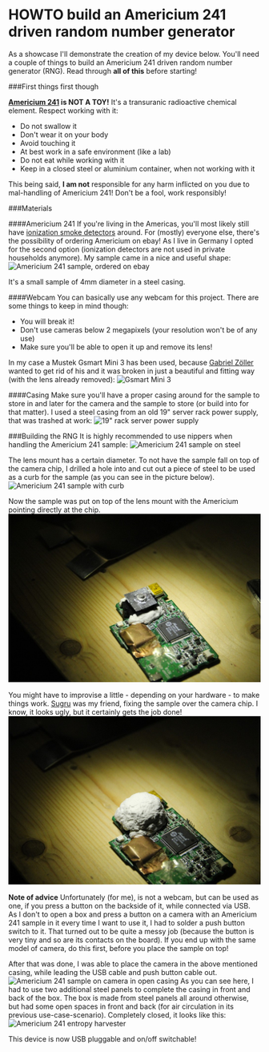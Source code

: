 HOWTO build an Americium 241 driven random number generator
===========================================================

As a showcase I'll demonstrate the creation of my device below.
You'll need a couple of things to build an Americium 241 driven random number generator (RNG). Read through **all of this** before starting!

###First things first though

**[Americium 241](http://en.wikipedia.org/wiki/Americium) is NOT A TOY!**
It's a transuranic radioactive chemical element. Respect working with it:

- Do not swallow it
- Don't wear it on your body
- Avoid touching it
- At best work in a safe environment (like a lab)
- Do not eat while working with it
- Keep in a closed steel or aluminium container, when not working with it

This being said, **I am not** responsible for any harm inflicted on you due to mal-handling of Americium 241!
Don't be a fool, work responsibly!

###Materials

####Americium 241
If you're living in the Americas, you'll most likely still have [ionization smoke detectors](http://en.wikipedia.org/wiki/Americium#Ionization_detectors) around. For (mostly) everyone else, there's the possibility of ordering Americium on ebay!
As I live in Germany I opted for the second option (ionization detectors are not used in private households anymore). My sample came in a nice and useful shape:
![Americium 241 sample, ordered on ebay](https://raw2.github.com/davezerave/random241/master/howto/IMG_6536.JPG)

It's a small sample of 4mm diameter in a steel casing.

####Webcam
You can basically use any webcam for this project. There are some things to keep in mind though:
- You will break it!
- Don't use cameras below 2 megapixels (your resolution won't be of any use)
- Make sure you'll be able to open it up and remove its lens!

In my case a Mustek Gsmart Mini 3 has been used, because [Gabriel Zöller](https://github.com/fahrstuhl) wanted to get rid of his and it was broken in just a beautiful and fitting way (with the lens already removed):
![Gsmart Mini 3](https://raw2.github.com/davezerave/random241/master/howto/IMG_6537.JPG)


####Casing
Make sure you'll have a proper casing around for the sample to store in and later for the camera and the sample to store (or build into for that matter).
I used a steel casing from an old 19" server rack power supply, that was trashed at work:
![19" rack server power supply](https://raw2.github.com/davezerave/random241/master/howto/IMG_6761.JPG)


###Building the RNG
It is highly recommended to use nippers when handling the Americium 241 sample:
![Americium 241 sample on steel](https://raw2.github.com/davezerave/random241/master/howto/IMG_6543.JPG)

The lens mount has a certain diameter. To not have the sample fall on top of the camera chip, I drilled a hole into and cut out a piece of steel to be used as a curb for the sample (as you can see in the picture below).
![Americium 241 sample with curb](https://raw2.github.com/davezerave/random241/master/howto/IMG_6547.JPG)

Now the sample was put on top of the lens mount with the Americium pointing directly at the chip.
![Americium 241 sample over webcam sensor chip](https://github.com/davezerave/random241/blob/master/howto/IMG_6549.JPG)

You might have to improvise a little - depending on your hardware - to make things work. [Sugru](http://sugru.com/about/) was my friend, fixing the sample over the camera chip. I know, it looks ugly, but it certainly gets the job done!
![Americium 241 sample covered with Sugru, fixed over webcam sensor chip](https://github.com/davezerave/random241/blob/master/howto/IMG_6550.JPG)

**Note of advice**
Unfortunately (for me), is not a webcam, but can be used as one, if you press a button on the backside of it, while connected via USB. As I don't to open a box and press a button on a camera with an Americium 241 sample in it every time I want to use it, I had to solder a push button switch to it.
That turned out to be quite a messy job (because the button is very tiny and so are its contacts on the board). If you end up with the same model of camera, do this first, before you place the sample on top!

After that was done, I was able to place the camera in the above mentioned casing, while leading the USB cable and push button cable out.
![Americium 241 sample on camera in open casing](https://raw2.github.com/davezerave/random241/master/howto/IMG_6757.JPG)
As you can see here, I had to use two additional steel panels to complete the casing in front and back of the box.
The box is made from steel panels all around otherwise, but had some open spaces in front and back (for air circulation in its previous use-case-scenario). Completely closed, it looks like this:
![Americium 241 entropy harvester](https://raw2.github.com/davezerave/random241/master/howto/IMG_6761.JPG)

This device is now USB pluggable and on/off switchable!
